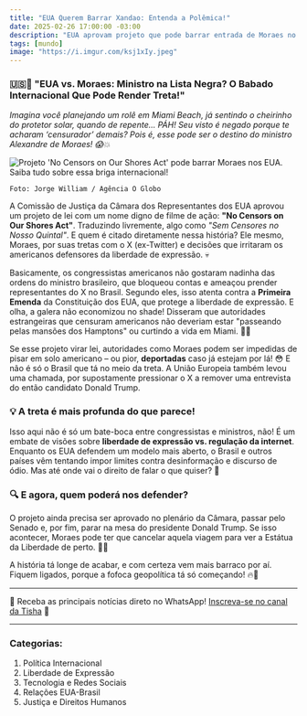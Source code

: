 ```yaml
---
title: "EUA Querem Barrar Xandao: Entenda a Polêmica!"
date: 2025-02-26 17:00:00 -03:00
description: "EUA aprovam projeto que pode barrar entrada de Moraes no país. Entenda a polêmica! 🇺🇸🚫"
tags: [mundo]
image: "https://i.imgur.com/ksj1xIy.jpeg"
---
```


### **🇺🇸🚫 "EUA vs. Moraes: Ministro na Lista Negra? O Babado Internacional Que Pode Render Treta!"**  

*Imagina você planejando um rolê em Miami Beach, já sentindo o cheirinho do protetor solar, quando de repente... PÁH! Seu visto é negado porque te acharam ‘censurador’ demais? Pois é, esse pode ser o destino do ministro Alexandre de Moraes! 😱💥*  

![Projeto 'No Censors on Our Shores Act' pode barrar Moraes nos EUA. Saiba tudo sobre essa briga internacional!](https://i.imgur.com/bBlTYqb.jpeg)

    Foto: Jorge William / Agência O Globo

A Comissão de Justiça da Câmara dos Representantes dos EUA aprovou um projeto de lei com um nome digno de filme de ação: **"No Censors on Our Shores Act"**. Traduzindo livremente, algo como *"Sem Censores no Nosso Quintal"*. E quem é citado diretamente nessa história? Ele mesmo, Moraes, por suas tretas com o X (ex-Twitter) e decisões que irritaram os americanos defensores da liberdade de expressão. 💀  

Basicamente, os congressistas americanos não gostaram nadinha das ordens do ministro brasileiro, que bloqueou contas e ameaçou prender representantes do X no Brasil. Segundo eles, isso atenta contra a **Primeira Emenda** da Constituição dos EUA, que protege a liberdade de expressão. E olha, a galera não economizou no shade! Disseram que autoridades estrangeiras que censuram americanos não deveriam estar "passeando pelas mansões dos Hamptons" ou curtindo a vida em Miami. 👀💸  

Se esse projeto virar lei, autoridades como Moraes podem ser impedidas de pisar em solo americano – ou pior, **deportadas** caso já estejam por lá! 😳 E não é só o Brasil que tá no meio da treta. A União Europeia também levou uma chamada, por supostamente pressionar o X a remover uma entrevista do então candidato Donald Trump.  


### **💡 A treta é mais profunda do que parece!**  
Isso aqui não é só um bate-boca entre congressistas e ministros, não! É um embate de visões sobre **liberdade de expressão vs. regulação da internet**. Enquanto os EUA defendem um modelo mais aberto, o Brasil e outros países vêm tentando impor limites contra desinformação e discurso de ódio. Mas até onde vai o direito de falar o que quiser? 🤔  

### **🔍 E agora, quem poderá nos defender?**  
O projeto ainda precisa ser aprovado no plenário da Câmara, passar pelo Senado e, por fim, parar na mesa do presidente Donald Trump. Se isso acontecer, Moraes pode ter que cancelar aquela viagem para ver a Estátua da Liberdade de perto. 🗽😬  

A história tá longe de acabar, e com certeza vem mais barraco por aí. Fiquem ligados, porque a fofoca geopolítica tá só começando! 🔥💅

---

🌟 Receba as principais notícias direto no WhatsApp! <a href="./tisha-no-whatsapp.html" target="_blank" rel="noopener noreferrer">Inscreva-se no canal da Tisha</a> 📲

---


### **Categorias:**

1.  Política Internacional  
2.  Liberdade de Expressão
3.  Tecnologia e Redes Sociais
4.  Relações EUA-Brasil
5.  Justiça e Direitos Humanos
